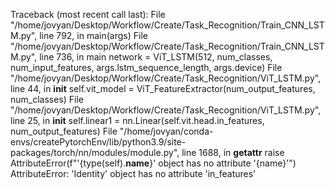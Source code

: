 Traceback (most recent call last):
  File "/home/jovyan/Desktop/Workflow/Create/Task_Recognition/Train_CNN_LSTM.py", line 792, in <module>
    main(args)
  File "/home/jovyan/Desktop/Workflow/Create/Task_Recognition/Train_CNN_LSTM.py", line 736, in main
    network = ViT_LSTM(512, num_classes, num_input_features, args.lstm_sequence_length, args.device)
  File "/home/jovyan/Desktop/Workflow/Create/Task_Recognition/ViT_LSTM.py", line 44, in __init__
    self.vit_model = ViT_FeatureExtractor(num_output_features, num_classes)
  File "/home/jovyan/Desktop/Workflow/Create/Task_Recognition/ViT_LSTM.py", line 25, in __init__
    self.linear1 = nn.Linear(self.vit.head.in_features, num_output_features)
  File "/home/jovyan/conda-envs/createPytorchEnv/lib/python3.9/site-packages/torch/nn/modules/module.py", line 1688, in __getattr__
    raise AttributeError(f"'{type(self).__name__}' object has no attribute '{name}'")
AttributeError: 'Identity' object has no attribute 'in_features'

